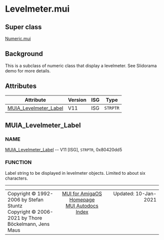 # Levelmeter.mui
## Super class
[Numeric.mui](MUI_Numeric)
## Background
This is a subclass of numeric class that display a levelmeter. See Slidorama
demo for more details.
## Attributes
Attribute|Version|ISG|Type
---------|-------|---|----
[MUIA_Levelmeter_Label](MUI_Levelmeter.md/#MUIA_Levelmeter_Label)|V11|ISG|`STRPTR`

## MUIA_Levelmeter_Label
### NAME
[MUIA_Levelmeter_Label](MUI_Levelmeter/#MUIA_Levelmeter_Label) -- V11 [ISG], `STRPTR`, 0x80420dd5

### FUNCTION
Label string to be displayed in levelmeter objects. Limited to about six
characters.

----
<table class='compact' style='border: none; border-spacing: 0px; margin: 0px' width='100%'>
<tr>
<td style='text-align: left; vertical-align: top' width='33%'>Copyright &copy 1992-2006 by Stefan Stuntz<br>Copyright &copy 2006-2021 by Thore B&ouml;ckelmann, Jens Maus</TD>
<td style='text-align: center; vertical-align: top' width='33%'>
<a href=http://muidev.de>MUI for AmigaOS Homepage</a><br>
<a href=http://muidev.de/wiki/Documentation>MUI Autodocs Index</a>
</td>
<td style='text-align: right; vertical-align: top' width='33%'>Updated: 10-Jan-2021</td>
</tr>
</table>
